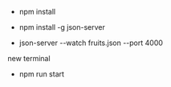 - npm install

- npm install -g json-server
- json-server --watch fruits.json --port 4000


new terminal
- npm run start
